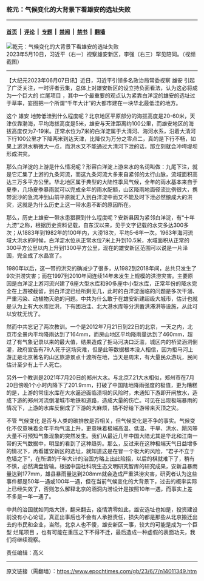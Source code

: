 ### 乾元：气候变化的大背景下看雄安的选址失败

---

#### [首页](../../../..?n14011349) &nbsp;|&nbsp; [评论](../../../../../epoch-comment?n14011349) &nbsp;|&nbsp; [专题](../../../../../epoch-special?n14011349) &nbsp;|&nbsp; [禁闻](../../../../../epoch-news?n14011349) &nbsp;|&nbsp; [禁书](../../../../../books?n14011349) &nbsp;|&nbsp; [翻墙](https://github.com/gfw-breaker/nogfw/blob/master/README.md?n14011349)


<div><img alt="乾元：气候变化的大背景下看雄安的选址失败" class="attachment-djy_600_400 size-djy_600_400 wp-post-image" src="https://i.epochtimes.com/assets/uploads/2023/06/id14011363-9d1a70f150b6cb92cddf984e18a3623a-.jpeg"/>
<div class="caption">
 2023年5月10日，习近平（右一）视察雄安新区，李强（右三）罕见陪同。（视频截图）
</div></div><hr/><div class="post_content" id="artbody" itemprop="articleBody">
 <!-- article content begin -->
 <p>
  【大纪元2023年06月07日讯】近日，习近平引领多名政治局常委视察
  <ok href="https://www.epochtimes.com/gb/tag/%E9%9B%84%E5%AE%89.html">
   雄安
  </ok>
  引起了广泛关注，一时评者云集，总体上对雄安新区的设立持负面看法，认为这必将成为一个巨大的
  <ok href="https://www.epochtimes.com/gb/tag/%E7%83%82%E5%B0%BE%E9%A1%B9%E7%9B%AE.html">
   烂尾项目
  </ok>
  ，其中一个最重要的观点认为紧靠白洋淀的雄安的选址过于草率，妄图把一个所谓“千年大计”的大都市建在一块华北最低洼的地方。
 </p>
 <p>
  这个
  <ok href="https://www.epochtimes.com/gb/tag/%E9%9B%84%E5%AE%89.html">
   雄安
  </ok>
  地势低洼到什么程度呢？北京地区平原部分的海拔高度是20-60米，天津仅靠渤海，平均海拔高度是5米，雄安与天津距离约100公里，而雄安地区的海拔高度仅为7-19米。正常水位为7米的白洋淀属于大清河、海河水系，沿着大清河下行100公里才下降两米到达天津，比降仅为万分之零点二，真的是下行不畅，如果上游洪水稍微大一点，而洪水又不能通过大清河下泄的话，那立刻就会冲垮堤坝形成洪灾。
 </p>
 <p>
  那么白洋淀的上游是什么情况呢？形容白洋淀上游来水的名词叫做：九尾下注，就是它汇集了上游的九条河流，而这九条河流大多来自紧邻的太行山脉，流域面积高达三万多平方公里。华北地区属于典型的大陆性季风气候，全年的雨水基本来自于夏季，几场夏季暴雨就可以完成全年的雨水配额，山区降雨地面径流比例很大，携带泥沙的急流冲到山前平原就汇入到白洋淀中而又不能及时下泄必然酿成大的洪灾，这就是为什么历史上这一带水患不断的原因所在。
 </p>
 <p>
  那么，历史上雄安一带水患猖獗到什么程度呢？安新县因为紧邻白洋淀，有“十年九涝”之称，根据历史资料记载，自东汉以来，见于文字记载的水灾多达300多次；从1883年到1982年的100年内，大涝18次，平均5-6年一次。1963年海河流域大洪水的时候，白洋淀水位从正常水位7米上升到10.5米，水域面积从正常的300平方公里以内上升到1300平方公里，现在的雄安新区范围可以说是一片泽国，完全成了水晶宫了。
 </p>
 <p>
  1980年以后，这一带的洪灾的确减少了很多，从1982到2018年间，总共只发生了9次洪涝灾害；而在1997到2010年间连续14年未发生上规模的洪涝灾害。主要原因是白洋淀上游河流兴建了6座大型水库和90多座中小型水库，正常年份的降水完全在上游被截留，到白洋淀已经所剩无几，此时的白洋淀面临的问题是多次干涸、严重污染、动植物灭绝的问题。中共为什么敢于在雄安新建超级大城市，估计也就是认为上有大水库拦洪，下有团泊洼、北大港水库等分洪蓄洪滞洪等设施，从此可以安枕无忧了。
 </p>
 <p>
  然而中共忘记了两次教训。一个是2012年7月21日到22日的北京，一天之内，北京市全景内平均降雨达到了164mm，而房山地区平均降雨量达到了460mm，超过了有气象记录以来的最大值，结果造成了拒马河决口泛滥，城区内的桥梁涵洞倒灌，政府宣告有79人死于这场灾难，但是此等数据根本没人相信，因为拒马河上游正是北京著名的山区旅游景点十渡所在地，当天是周末，有大量民众游玩，民间估计至少有上千人死亡。
 </p>
 <p>
  另外一个教训是2021年7月20日的郑州大水。与北京7.21大水相似，郑州市在7月20日傍晚1个小时内降下了201.9mm，打破了中国陆地降雨强度的极值，更为糟糕的是，上游的常庄水库在大水逼迫面临溃坝的风险时，未通知下游即开闸放水，造成下游的郑州河流倒灌城市地铁和道路，造成大量的伤亡。可见在出现极端暴雨的情况下，上游的水库反倒成了下游的大麻烦，搞不好给下游带来灭顶之灾。
 </p>
 <p>
  不管
  <ok href="https://www.epochtimes.com/gb/tag/%E6%B0%94%E5%80%99%E5%8F%98%E5%8C%96.html">
   气候变化
  </ok>
  是否与人类的碳排放是否相关，但气候变化是不争的事实。气候变化不仅意味着全年平均气温上升，更意味着极端高温、低温、干旱、洪水、飓风等大量不可预知气象现象的突然发生。我们从最近几年中国大陆尤其是华北和江南一带的天气数据中，明显的看到了这种趋势。那么，反过来在这种极端天气日益增多的情况下，再看雄安新区的选址，就知道这是在冒一个极大的风险，“君子不立于危墙之下”，在所谓的千年大计的治国方略上出此险招，以后的棋就难下了，稍有不慎，必然满盘皆输。根据中国社科院生态文明研究智库的研究成果，安新县暴雨量达到177mm，雄县暴雨量达到208mm就会造成严重洪涝灾害，研究者认为这些事件都是50年一遇或100年一遇，但在当前气候变化的大背景下，过去的概率实际上已经失效了，否则怎么解释北京的涵洞内涝设计是按照10年一遇，而事实上差不多是一年一遇了。
 </p>
 <p>
  中共的治国就如同烙大饼，翻来翻去，疫情清零如此，雄安选址也如是，投资建设前没有小心论证，真正出事后也不会有人承担责任，损失的都是那些从北京搬迁出去的市民和企业，当然，北京人也不傻，雄安新区一事，较大的可能是成为一个巨型
  <ok href="https://www.epochtimes.com/gb/tag/%E7%83%82%E5%B0%BE%E9%A1%B9%E7%9B%AE.html">
   烂尾项目
  </ok>
  ，也有可能在重压之下不得不迁，最后造成一种虚假的表面功夫，我们将继续观察。
 </p>
 <p>
  责任编辑：高义
 </p>
 <!-- article content end -->
 <div id="below_article_ad">
 </div>
</div>


---

原文链接（需翻墙）：https://www.epochtimes.com/gb/23/6/7/n14011349.htm